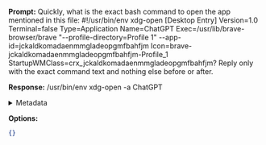 **Prompt:**
Quickly, what is the exact bash command to open the app mentioned in this file: #!/usr/bin/env xdg-open
[Desktop Entry]
Version=1.0
Terminal=false
Type=Application
Name=ChatGPT
Exec=/usr/lib/brave-browser/brave "--profile-directory=Profile 1" --app-id=jckaldkomadaenmmgladeopgmfbahfjm
Icon=brave-jckaldkomadaenmmgladeopgmfbahfjm-Profile_1
StartupWMClass=crx_jckaldkomadaenmmgladeopgmfbahfjm?
Reply only with the exact command text and nothing else before or after.

**Response:**
/usr/bin/env xdg-open -a ChatGPT

<details><summary>Metadata</summary>

- Duration: 789 ms
- Datetime: 2023-07-20T12:40:43.795848
- Model: gpt-3.5-turbo-0613

</details>

**Options:**
```json
{}
```


